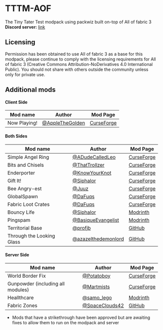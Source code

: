 # TTTM-AOF
The Tiny Tater Test modpack using packwiz built on-top of All of fabric 3  
**Discord server:** [link](https://discord.gg/YeXshh3sKE)

## Licensing
Permission has been obtained to use All of fabric 3 as a base for this modpack, please continue to comply with the licensing requirements for All of fabric 3 (Creative Commons Attribution-NoDerivatives 4.0 International Public). You should not share with others outside the community unless only for private use.

## Additional mods

#### Client Side
| Mod name | Author | Mod Page |
| -------- | ------ | -------- |
| Now Playing! | [@AppleTheGolden](https://github.com/Scotsguy) | [CurseForge](https://www.curseforge.com/minecraft/mc-mods/now-playing) |


#### Both Sides
| Mod name | Author | Mod Page |
| -------- | ------ | -------- |
| Simple Angel Ring | [@ADudeCalledLeo](https://github.com/Leo40Git) | [CurseForge](https://www.curseforge.com/minecraft/mc-mods/simple-angel-ring) |
| Bits and Chisels | [@ThatTrollzer](https://github.com/CoolMineman) | [CurseForge](https://www.curseforge.com/minecraft/mc-mods/bits-and-chisels) |
| Enderporter | [@KnowYourKnot](https://github.com/knowyourknot) | [CurseForge](https://www.curseforge.com/minecraft/mc-mods/knowyourknot-enderporter) |
| Gift It! | [@Siphalor](https://github.com/Siphalor) | [CurseForge](https://www.curseforge.com/minecraft/mc-mods/gift-it) |
| Bee Angry-est | [@Juuz](https://github.com/Juuxel) | [CurseForge](https://www.curseforge.com/minecraft/mc-mods/bee-angry-est) |
| GlobalSpawn | [@DaFuqs](https://github.com/DaFuqs) | [CurseForge](https://www.curseforge.com/minecraft/mc-mods/globalspawn) |
| Fabric Loot Crates | [@DaFuqs](https://github.com/DaFuqs) | [CurseForge](https://www.curseforge.com/minecraft/mc-mods/fabric-loot-crates) |
| Bouncy Life | [@Siphalor](https://github.com/Siphalor) | [Modrinth](https://www.modrinth.com/mod/bouncy-life) |
| Pingspam | [@BasiqueEvangelist](https://github.com/BasiqueEvangelist) | [Modrinth](https://www.modrinth.com/mod/pingspam) |
| Territorial Base | [@profjb](https://github.com/profjb58) | [GitHub](https://github.com/Archydra-Studios/territorial-base) |
| Through the Looking Glass | [@azazelthedemonlord](https://github.com/Dragonoidzero) | [GitHub](https://github.com/Archydra-Studios/through-the-looking-glass) |

#### Server Side
| Mod name | Author | Mod Page |
| -------- | ------ | -------- |
| World Border Fix | [@Potatoboy](https://github.com/PotatoPresident) | [CurseForge](https://www.curseforge.com/minecraft/mc-mods/world-border-fix) |
| Gunpowder (including all modules) | [@Martmists](https://github.com/gunpowder-mc) | [CurseForge](https://www.curseforge.com/minecraft/mc-mods/gunpowder-mc) |
| Heallthcare | [@samo_lego](https://github.com/samolego) | [Modrinth](https://www.modrinth.com/mod/healthcare) |
| Fabric Zones | [@SpaceClouds42](https://github.com/SpaceClouds42) | [GitHub](https://www.github.com/SpaceClouds42/FabricZones) |

* Mods that have a strikethrough have been approved but are awaiting fixes to allow them to run on the modpack and server


